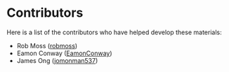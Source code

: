 # Contributors

Here is a list of the contributors who have helped develop these materials:

- Rob Moss ([robmoss](https://github.com/robmoss))
- Eamon Conway ([EamonConway](https://github.com/EamonConway))
- James Ong ([jomonman537](https://github.com/jomonman537))

